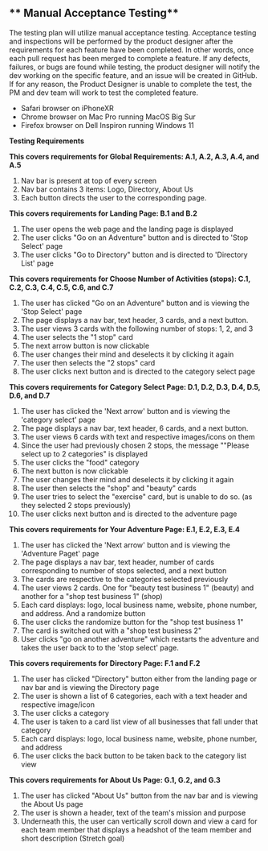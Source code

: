 ## ** Manual Acceptance Testing**

The testing plan will utilize manual acceptance testing. Acceptance testing and inspections will be performed by the product designer after the requirements for each feature have been completed. In other words, once each pull request has been merged to complete a feature. If any defects, failures, or bugs are found while testing, the product designer will notify the dev working on the specific feature, and an issue will be created in GitHub. If for any reason, the Product Designer is unable to complete the test, the PM and dev team will work to test the completed feature.

- Safari browser on iPhoneXR
- Chrome browser on Mac Pro running MacOS Big Sur
- Firefox browser on Dell Inspiron running Windows 11

**Testing Requirements**

**This covers requirements for Global Requirements: A.1, A.2, A.3, A.4, and A.5**

1. Nav bar is present at top of every screen
2. Nav bar contains 3 items: Logo, Directory, About Us
3. Each button directs the user to the corresponding page.

**This covers requirements for Landing Page: B.1 and B.2**

1. The user opens the web page and the landing page is displayed
2. The user clicks &quot;Go on an Adventure&quot; button and is directed to &#39;Stop Select&#39; page
3. The user clicks &quot;Go to Directory&quot; button and is directed to &#39;Directory List&#39; page

**This covers requirements for Choose Number of Activities (stops): C.1, C.2, C.3, C.4, C.5, C.6, and C.7**

1. The user has clicked &quot;Go on an Adventure&quot; button and is viewing the &#39;Stop Select&#39; page
2. The page displays a nav bar, text header, 3 cards, and a next button.
3. The user views 3 cards with the following number of stops: 1, 2, and 3
4. The user selects the &quot;1 stop&quot; card
5. The next arrow button is now clickable
6. The user changes their mind and deselects it by clicking it again
7. The user then selects the &quot;2 stops&quot; card
8. The user clicks next button and is directed to the category select page

**This covers requirements for Category Select Page: D.1, D.2, D.3, D.4, D.5, D.6, and D.7**

1. The user has clicked the &#39;Next arrow&#39; button and is viewing the &#39;category select&#39; page
2. The page displays a nav bar, text header, 6 cards, and a next button.
3. The user views 6 cards with text and respective images/icons on them
4. Since the user had previously chosen 2 stops, the message &quot;&quot;Please select up to 2 categories&quot; is displayed
5. The user clicks the &quot;food&quot; category
6. The next button is now clickable
7. The user changes their mind and deselects it by clicking it again
8. The user then selects the &quot;shop&quot; and &quot;beauty&quot; cards
9. The user tries to select the &quot;exercise&quot; card, but is unable to do so. (as they selected 2 stops previously)
10. The user clicks next button and is directed to the adventure page

**This covers requirements for Your Adventure Page: E.1, E.2, E.3, E.4**

1. The user has clicked the &#39;Next arrow&#39; button and is viewing the &#39;Adventure Paget&#39; page
2. The page displays a nav bar, text header, number of cards corresponding to number of stops selected, and a next button
3. The cards are respective to the categories selected previously
4. The user views 2 cards. One for &quot;beauty test business 1&quot; (beauty) and another for a &quot;shop test business 1&quot; (shop)
5. Each card displays: logo, local business name, website, phone number, and address. And a randomize button
6. The user clicks the randomize button for the &quot;shop test business 1&quot;
7. The card is switched out with a &quot;shop test business 2&quot;
8. User clicks &quot;go on another adventure&quot; which restarts the adventure and takes the user back to to the &#39;stop select&#39; page.

**This covers requirements for Directory Page: F.1 and F.2**

1. The user has clicked &quot;Directory&quot; button either from the landing page or nav bar and is viewing the Directory page
2. The user is shown a list of 6 categories, each with a text header and respective image/icon
3. The user clicks a category
4. The user is taken to a card list view of all businesses that fall under that category
5. Each card displays: logo, local business name, website, phone number, and address
6. The user clicks the back button to be taken back to the category list view

**This covers requirements for About Us Page: G.1, G.2, and G.3**

1. The user has clicked &quot;About Us&quot; button from the nav bar and is viewing the About Us page
2. The user is shown a header, text of the team&#39;s mission and purpose
3. Underneath this, the user can vertically scroll down and view a card for each team member that displays a headshot of the team member and short description (Stretch goal)
